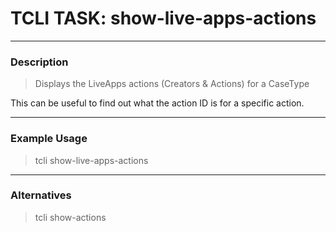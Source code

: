 # TCLI TASK: show-live-apps-actions

---
### Description
> Displays the LiveApps actions (Creators & Actions) for a CaseType

This can be useful to find out what the action ID is for a specific action.

---
### Example Usage
> tcli show-live-apps-actions

---
### Alternatives
> tcli show-actions

